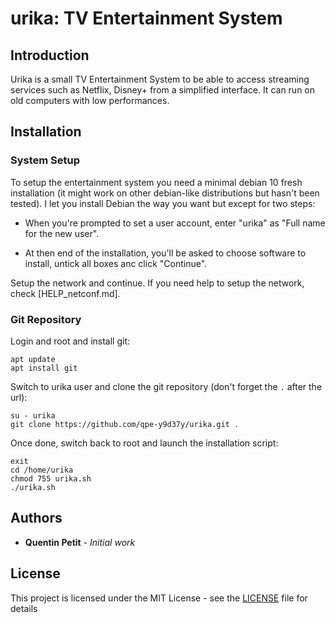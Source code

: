 # urika: TV Entertainment System

## Introduction

Urika is a small TV Entertainment System to be able to access streaming
services such as Netflix, Disney+ from a simplified interface. It can
run on old computers with low performances.

## Installation

### System Setup

To setup the entertainment system you need a minimal debian 10 fresh
installation (it might work on other debian-like distributions but
hasn't been tested). I let you install Debian the way you want but
except for two steps:

* When you're prompted to set a user account, enter "urika" as "Full name for the new user".

* At then end of the installation, you'll be asked to choose software to install, untick all boxes anc click "Continue".

Setup the network and continue. If you need help to setup the network, check [HELP_netconf.md].

### Git Repository

Login and root and install git:
```
apt update
apt install git
```
Switch to urika user and clone the git repository (don't forget the `.` after the url):
```
su - urika
git clone https://github.com/qpe-y9d37y/urika.git .
```
Once done, switch back to root and launch the installation script:
```
exit
cd /home/urika
chmod 755 urika.sh
./urika.sh
```

## Authors

* **Quentin Petit** - *Initial work*

## License

This project is licensed under the MIT License - see the [LICENSE](LICENSE) file for details
